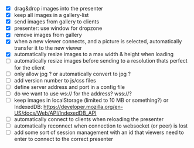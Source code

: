 
- [x] drag&drop images into the presenter
- [x] keep all images in a gallery-list
- [x] send images from gallery to clients
- [x] presenter: use window for dropzone
- [x] remove images from gallery
- [x] when a new viewer connects, and a picture is selected, automatically transfer it to the new viewer
- [x] automatically resize images to a max width & height when loading
- [ ] automatically resize images before sending to a resolution thats perfect for the client
- [ ] only allow jpg ? or automatically convert to jpg ?
- [ ] add version number to js/css files
- [ ] define server address and port in a config file
- [ ] do we want to use ws:// for the address? wss://?
- [ ] keep images in localStorage (limited to 10 MB or something?) or IndexedDB: https://developer.mozilla.org/en-US/docs/Web/API/IndexedDB_API
- [ ] automatically connect to clients when reloading the presenter
- [ ] automatically reconnect when connection to websocket (or peer) is lost
- [ ] add some sort of session management with an id that viewers need to enter to connect to the correct presenter

